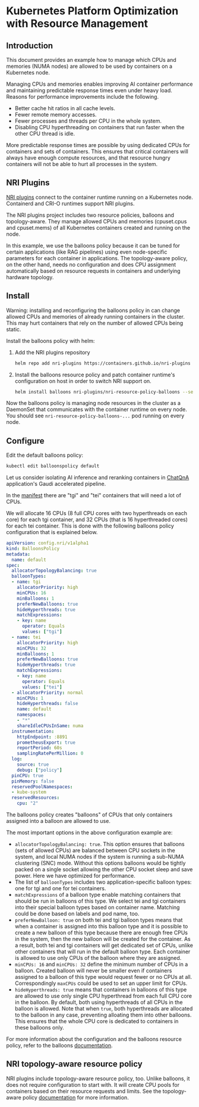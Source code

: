 # Kubernetes Platform Optimization with Resource Management

## Introduction

This document provides an example how to manage which CPUs and
memories (NUMA nodes) are allowed to be used by containers on a
Kubernetes node.

Managing CPUs and memories enables improving AI container performance
and maintaining predictable response times even under heavy
load. Reasons for performance improvements include the following.

- Better cache hit ratios in all cache levels.
- Fewer remote memory accesses.
- Fewer processes and threads per CPU in the whole system.
- Disabling CPU hyperthreading on containers that run faster when the
  other CPU thread is idle.

More predictable response times are possible by using dedicated CPUs
for containers and sets of containers. This ensures that critical
containers will always have enough compute resources, and that
resource hungry containers will not be able to hurt all processes in
the system.

## NRI Plugins

[NRI plugins](https://github.com/containers/nri-plugins) connect to
the container runtime running on a Kubernetes node. Containerd and
CRI-O runtimes support NRI plugins.

The NRI plugins project includes two resource policies, balloons and
topology-aware. They manage allowed CPUs and memories (cpuset.cpus and
cpuset.mems) of all Kubernetes containers created and running on the
node.

In this example, we use the balloons policy because it can be tuned
for certain applications (like RAG pipelines) using even node-specific
parameters for each container in applications. The topology-aware
policy, on the other hand, needs no configuration and does CPU
assignment automatically based on resource requests in containers and
underlying hardware topology.

## Install

Warning: installing and reconfiguring the balloons policy in can
change allowed CPUs and memories of already running containers in the
cluster. This may hurt containers that rely on the number of allowed
CPUs being static.

Install the balloons policy with helm:

1. Add the NRI plugins repository
   ```bash
   helm repo add nri-plugins https://containers.github.io/nri-plugins
   ```

2. Install the balloons resource policy and patch container runtime's
   configuration on host in order to switch NRI support on.
   ```bash
   helm install balloons nri-plugins/nri-resource-policy-balloons --set patchRuntimeConfig=true
   ```

Now the balloons policy is managing node resources in the cluster as a
DaemonSet that communicates with the container runtime on every
node. You should see `nri-resource-policy-balloons-...` pod running on
every node.

## Configure

Edit the default balloons policy:
```bash
kubectl edit balloonspolicy default
```

Let us consider isolating AI inference and reranking containers in
[ChatQnA](https://github.com/opea-project/GenAIExamples/tree/main/ChatQnA)
application's Gaudi accelerated pipeline.

In the
[manifest](https://github.com/opea-project/GenAIExamples/blob/main/ChatQnA/kubernetes/manifests/gaudi/chatqna.yaml)
there are "tgi" and "tei" containers that will need a lot of CPUs.

We will allocate 16 CPUs (8 full CPU cores with two hyperthreads on
each core) for each tgi container, and 32 CPUs (that is 16
hyperthreaded cores) for each tei container. This is done with the
following balloons policy configuration that is explained below.

```yaml
apiVersion: config.nri/v1alpha1
kind: BalloonsPolicy
metadata:
  name: default
spec:
  allocatorTopologyBalancing: true
  balloonTypes:
  - name: tgi
    allocatorPriority: high
    minCPUs: 16
    minBalloons: 1
    preferNewBalloons: true
    hideHyperthreads: true
    matchExpressions:
    - key: name
      operator: Equals
      values: ["tgi"]
  - name: tei
    allocatorPriority: high
    minCPUs: 32
    minBalloons: 1
    preferNewBalloons: true
    hideHyperthreads: true
    matchExpressions:
    - key: name
      operator: Equals
      values: ["tei"]
  - allocatorPriority: normal
    minCPUs: 1
    hideHyperthreads: false
    name: default
    namespaces:
    - "*"
    shareIdleCPUsInSame: numa
  instrumentation:
    httpEndpoint: :8891
    prometheusExport: true
    reportPeriod: 60s
    samplingRatePerMillion: 0
  log:
    source: true
    debug: ["policy"]
  pinCPU: true
  pinMemory: false
  reservedPoolNamespaces:
  - kube-system
  reservedResources:
    cpu: "2"
```

The balloons policy creates "balloons" of CPUs that only containers
assigned into a balloon are allowed to use.

The most important options in the above configuration example are:

- `allocatorTopologyBalancing: true`. This option ensures that
  balloons (sets of allowed CPUs) are balanced between CPU sockets in
  the system, and local NUMA nodes if the system is running a sub-NUMA
  clustering (SNC) mode. Without this options balloons would be
  tightly packed on a single socket allowing the other CPU socket
  sleep and save power. Here we have optimized for performance.
- The list of `balloonTypes` includes two application-specific balloon
  types: one for tgi and one for tei containers.
- `matchExpressions` of a balloon type enable matching containers that
  should be run in balloons of this type. We select tei and tgi
  containers into their special balloon types based on container
  name. Matching could be done based on labels and pod name, too.
- `preferNewBalloon: true` on both tei and tgi balloon types means
  that when a container is assigned into this balloon type and it is
  possible to create a new balloon of this type because there are
  enough free CPUs in the system, then the new balloon will be created
  for the container. As a result, both tei and tgi containers will get
  dedicated set of CPUs, unlike other containers that will run in the
  default balloon type. Each container is allowed to use only CPUs of
  the balloon where they are assigned.
- `minCPUs: 16` and `minCPUs: 32` define the minimum number of CPUs in
  a balloon. Created balloon will never be smaller even if containers
  assigned to a balloon of this type would request fewer or no CPUs at
  all. Correspondingly `maxCPUs` could be used to set an upper limit
  for CPUs.
- `hideHyperthreads: true` means that containers in balloons of this
  type are allowed to use only single CPU hyperthread from each full
  CPU core in the balloon. By default, both using hyperthreads of all
  CPUs in the balloon is allowed. Note that when `true`, both
  hyperthreads are allocated to the balloon in any case, preventing
  alloating them into other balloons. This ensures that the whole CPU
  core is dedicated to containers in these balloons only.

For more information about the configuration and the balloons resource
policy, refer to the balloons
[documentation](https://containers.github.io/nri-plugins/stable/docs/resource-policy/policy/balloons.html).

## NRI topology-aware resource policy

NRI plugins include topology-aware resource policy, too. Unlike
balloons, it does not require configuration to start with. It will
create CPU pools for containers based on their resource requests and
limits. See the topology-aware policy
[documentation](https://containers.github.io/nri-plugins/stable/docs/resource-policy/policy/topology-aware.html)
for more information.
